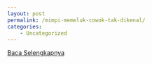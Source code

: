 ```yaml
---
layout: post
permalink: /mimpi-memeluk-cowok-tak-dikenal/
categories:
    - Uncategorized
---
```


[Baca Selengkapnya](/07)